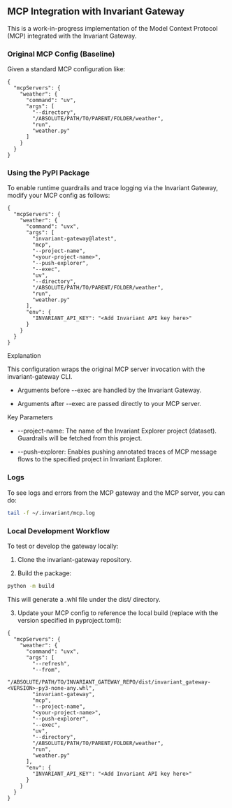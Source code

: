 ## MCP Integration with Invariant Gateway

This is a work-in-progress implementation of the Model Context Protocol (MCP) integrated with the Invariant Gateway.


### Original MCP Config (Baseline)

Given a standard MCP configuration like:

```
{
  "mcpServers": {
    "weather": {
      "command": "uv",
      "args": [
        "--directory",
        "/ABSOLUTE/PATH/TO/PARENT/FOLDER/weather",
        "run",
        "weather.py"
      ]
    }
  }
}
```

### Using the PyPI Package

To enable runtime guardrails and trace logging via the Invariant Gateway, modify your MCP config as follows:

```
{
  "mcpServers": {
    "weather": {
      "command": "uvx",
      "args": [
        "invariant-gateway@latest",
        "mcp",
        "--project-name",
        "<your-project-name>",
        "--push-explorer",
        "--exec",
        "uv",
        "--directory",
        "/ABSOLUTE/PATH/TO/PARENT/FOLDER/weather",
        "run",
        "weather.py"
      ],
      "env": {
        "INVARIANT_API_KEY": "<Add Invariant API key here>"
      }
    }
  }
}
```

Explanation

This configuration wraps the original MCP server invocation with the invariant-gateway CLI.

*	Arguments before --exec are handled by the Invariant Gateway.

*	Arguments after --exec are passed directly to your MCP server.

Key Parameters

*	--project-name: The name of the Invariant Explorer project (dataset). Guardrails will be fetched from this project.

*	--push-explorer: Enables pushing annotated traces of MCP message flows to the specified project in Invariant Explorer.

### Logs

To see logs and errors from the MCP gateway and the MCP server, you can do:

```bash
tail -f ~/.invariant/mcp.log
```

### Local Development Workflow

To test or develop the gateway locally:

1.	Clone the invariant-gateway repository.

2.	Build the package:

```bash
python -m build
```

This will generate a .whl file under the dist/ directory.

3.	Update your MCP config to reference the local build (replace <VERSION> with the version specified in pyproject.toml):

```
{
  "mcpServers": {
    "weather": {
      "command": "uvx",
      "args": [
        "--refresh",
        "--from",
        "/ABSOLUTE/PATH/TO/INVARIANT_GATEWAY_REPO/dist/invariant_gateway-<VERSION>-py3-none-any.whl",
        "invariant-gateway",
        "mcp",
        "--project-name",
        "<your-project-name>",
        "--push-explorer",
        "--exec",
        "uv",
        "--directory",
        "/ABSOLUTE/PATH/TO/PARENT/FOLDER/weather",
        "run",
        "weather.py"
      ],
      "env": {
        "INVARIANT_API_KEY": "<Add Invariant API key here>"
      }
    }
  }
}
```
